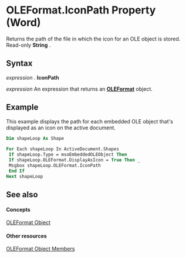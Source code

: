 
# OLEFormat.IconPath Property (Word)

Returns the path of the file in which the icon for an OLE object is stored. Read-only  **String** .


## Syntax

 _expression_ . **IconPath**

 _expression_ An expression that returns an **[OLEFormat](d4c7aa65-5d3a-0b79-914b-6f908b506f63.md)** object.


## Example

This example displays the path for each embedded OLE object that's displayed as an icon on the active document.


```vb
Dim shapeLoop As Shape 
 
For Each shapeLoop In ActiveDocument.Shapes 
 If shapeLoop.Type = msoEmbeddedOLEObject Then 
 If shapeLoop.OLEFormat.DisplayAsIcon = True Then _ 
 Msgbox shapeLoop.OLEFormat.IconPath 
 End If 
Next shapeLoop
```


## See also


#### Concepts


[OLEFormat Object](d4c7aa65-5d3a-0b79-914b-6f908b506f63.md)
#### Other resources


[OLEFormat Object Members](62aae4c1-c2c6-fbf7-193d-c078ea88a527.md)
